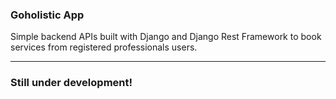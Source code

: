 ### Goholistic App

Simple backend APIs built with Django and Django Rest Framework to book services from registered professionals users.

---

### Still under development!